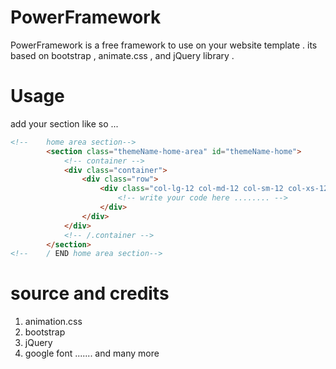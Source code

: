 PowerFramework
==============

PowerFramework is a free framework to use on your website template . its based on bootstrap , animate.css , and jQuery library . 

Usage
==============
add your section like so ...

```HTML
<!--    home area section-->
        <section class="themeName-home-area" id="themeName-home">  
            <!-- container -->
            <div class="container">
                <div class="row">
                    <div class="col-lg-12 col-md-12 col-sm-12 col-xs-12">
                        <!-- write your code here ........ -->
                    </div>
                </div>
            </div>
            <!-- /.container -->
        </section>
<!--    / END home area section-->
```

source and credits
==============
1. animation.css
2. bootstrap
3. jQuery
4. google font
....... and many more
